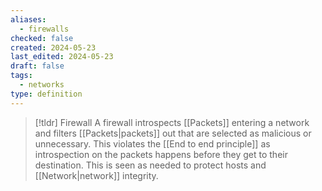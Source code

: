 ```yaml
---
aliases:
  - firewalls
checked: false
created: 2024-05-23
last_edited: 2024-05-23
draft: false
tags:
  - networks
type: definition
---
```

>[!tldr] Firewall
> A firewall introspects [[Packets]] entering a network and filters [[Packets|packets]] out that are selected as malicious or unnecessary.
> This violates the [[End to end principle]] as introspection on the packets happens before they get to their destination. This is seen as needed to protect hosts and [[Network|network]] integrity. 

